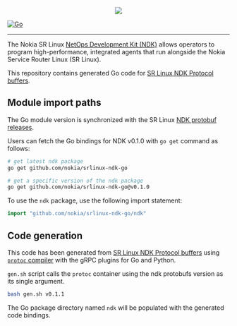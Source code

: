 <p align=center><a href="https://learn.srlinux.dev"><img src=https://gitlab.com/rdodin/pics/-/wikis/uploads/e06b64d8bda6ef482c486120628e6706/srl-ndk-go.svg?sanitize=true/></a></p>

[![Go](https://img.shields.io/badge/Go-reference-blue?style=flat-square&color=00c9ff&labelColor=bec8d2)](https://pkg.go.dev/github.com/nokia/srlinux-ndk-go/ndk)

---

The Nokia SR Linux [NetOps Development Kit (NDK)](https://learn.srlinux.dev/ndk/) allows operators to program high-performance, integrated agents that run alongside the Nokia Service Router Linux (SR Linux).

This repository contains generated Go code for [SR Linux NDK Protocol buffers](https://github.com/nokia/srlinux-ndk-protobufs).

## Module import paths

The Go module version is synchronized with the SR Linux [NDK protobuf releases](https://github.com/nokia/srlinux-ndk-protobufs).

Users can fetch the Go bindings for NDK v0.1.0 with `go get` command as follows:

```bash
# get latest ndk package
go get github.com/nokia/srlinux-ndk-go

# get a specific version of the ndk package
go get github.com/nokia/srlinux-ndk-go@v0.1.0
```

To use the `ndk` package, use the following import statement:

```go
import "github.com/nokia/srlinux-ndk-go/ndk"
```

## Code generation

This code has been generated from [SR Linux NDK Protocol buffers](https://github.com/nokia/srlinux-ndk-protobufs) using [`protoc` compiler](https://github.com/srl-labs/protoc-container) with the gRPC plugins for Go and Python.

`gen.sh` script calls the `protoc` container using the ndk protobufs version as its single argument.

```bash
bash gen.sh v0.1.1
```

The Go package directory named `ndk` will be populated with the generated code bindings.
